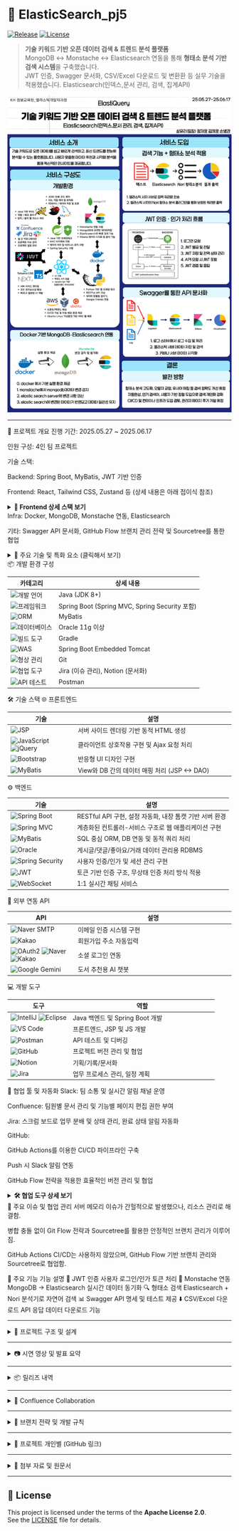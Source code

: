 # 🚀 ElasticSearch_pj5

[![Release](https://img.shields.io/github/v/release/yuriuser126/ElasticSearch_pj5)](https://github.com/yuriuser126/ElasticSearch_pj5/releases)
[![License](https://img.shields.io/badge/License-Apache_2.0-blue.svg)](https://opensource.org/licenses/Apache-2.0)



> **기술 키워드 기반 오픈 데이터 검색 & 트렌드 분석 플랫폼**  
> MongoDB ↔ Monstache ↔ Elasticsearch 연동을 통해 **형태소 분석 기반 검색 시스템**을 구축했습니다.  
> JWT 인증, Swagger 문서화, CSV/Excel 다운로드 및 변환환 등 실무 기술을 적용했습니다.
> Elasticsearch(인덱스,문서 관리, 검색, 집계API)


![프로젝트 포스터](docs/poster.png)

---
📌 프로젝트 개요
진행 기간: 2025.05.27 ~ 2025.06.17

인원 구성: 4인 팀 프로젝트

기술 스택:

Backend: Spring Boot, MyBatis, JWT 기반 인증

Frontend: React, Tailwind CSS, Zustand 등 (상세 내용은 아래 접이식 참조)

<details> <summary><strong>🎨 Frontend 상세 스택 보기</strong></summary>
Framework: Next.js, React, TypeScript

Styling: Tailwind CSS, Radix UI

폼 관리: react-hook-form (Zod는 설치만)

상태 관리: Zustand

라우팅: Next.js App Router + 일부 react-router-dom

API 통신: Axios, Fetch API

</details>
Infra: Docker, MongoDB, Monstache 연동, Elasticsearch

기타: Swagger API 문서화, GitHub Flow 브랜치 관리 전략 및 Sourcetree를 통한 협업

<details> <summary>🔑 주요 기술 및 특화 요소 (클릭해서 보기)</summary>
형태소 분석(Nori): 한국어 및 영어 각각에 최적화된 Elasticsearch 형태소 분석기로 검색 정확도 향상

Monstache 연동: MongoDB 데이터의 실시간 Elasticsearch 동기화

Bool 쿼리 검색: 오타 및 유사도 반영한 고급 검색 구현

네이버 맞춤법 검사기: 한글 오타 보정으로 검색 품질 향상

JWT 기반 Spring Security: 보안성 높은 인증 시스템 구축

config.toml 설정: Monstache 네임스페이스와 인덱스 매핑 관리

React 키워드별 검색 기능 & 페이지네이션: 사용자 친화적 UI와 데이터 페이징 처리

인프라: AWS EC2 배포 시도, Ubuntu+VirtualBox 환경 프론트 배포 완료

상태 관리: Zustand 도입으로 효율적인 상태 관리 구현

</details>
📦 개발 환경 구성
<table> <thead> <tr> <th width="25%">카테고리</th> <th width="75%">상세 내용</th> </tr> </thead> <tbody> <tr> <td><img src="https://img.shields.io/badge/💻_개발_언어-4A90E2?style=flat&logoColor=white" alt="개발 언어"></td> <td>Java (JDK 8+)</td> </tr> <tr> <td><img src="https://img.shields.io/badge/🚀_프레임워크-7ED321?style=flat&logoColor=white" alt="프레임워크"></td> <td>Spring Boot (Spring MVC, Spring Security 포함)</td> </tr> <tr> <td><img src="https://img.shields.io/badge/🗄️_ORM-F5A623?style=flat&logoColor=white" alt="ORM"></td> <td>MyBatis</td> </tr> <tr> <td><img src="https://img.shields.io/badge/💾_데이터베이스-D0021B?style=flat&logoColor=white" alt="데이터베이스"></td> <td>Oracle 11g 이상</td> </tr> <tr> <td><img src="https://img.shields.io/badge/🔨_빌드_도구-9013FE?style=flat&logoColor=white" alt="빌드 도구"></td> <td>Gradle</td> </tr> <tr> <td><img src="https://img.shields.io/badge/🌐_WAS-50E3C2?style=flat&logoColor=white" alt="WAS"></td> <td>Spring Boot Embedded Tomcat</td> </tr> <tr> <td><img src="https://img.shields.io/badge/📂_형상_관리-BD10E0?style=flat&logoColor=white" alt="형상 관리"></td> <td>Git</td> </tr> <tr> <td><img src="https://img.shields.io/badge/🤝_협업_도구-4A90E2?style=flat&logoColor=white" alt="협업 도구"></td> <td>Jira (이슈 관리), Notion (문서화)</td> </tr> <tr> <td><img src="https://img.shields.io/badge/🧪_API_테스트-7ED321?style=flat&logoColor=white" alt="API 테스트"></td> <td>Postman</td> </tr> </tbody> </table>
🛠️ 기술 스택
🌐 프론트엔드
<table> <thead> <tr> <th width="30%">기술</th> <th width="70%">설명</th> </tr> </thead> <tbody> <tr> <td><img src="https://img.shields.io/badge/JSP-007396?style=flat&logo=java&logoColor=white" alt="JSP"></td> <td>서버 사이드 렌더링 기반 동적 HTML 생성</td> </tr> <tr> <td><img src="https://img.shields.io/badge/JavaScript-F7DF1E?style=flat&logo=javascript&logoColor=black" alt="JavaScript"> <img src="https://img.shields.io/badge/jQuery-0769AD?style=flat&logo=jquery&logoColor=white" alt="jQuery"></td> <td>클라이언트 상호작용 구현 및 Ajax 요청 처리</td> </tr> <tr> <td><img src="https://img.shields.io/badge/Bootstrap-7952B3?style=flat&logo=bootstrap&logoColor=white" alt="Bootstrap"></td> <td>반응형 UI 디자인 구현</td> </tr> <tr> <td><img src="https://img.shields.io/badge/MyBatis-000000?style=flat&logo=mybatis&logoColor=white" alt="MyBatis"></td> <td>View와 DB 간의 데이터 매핑 처리 (JSP ↔ DAO)</td> </tr> </tbody> </table>
⚙️ 백엔드
<table> <thead> <tr> <th width="30%">기술</th> <th width="70%">설명</th> </tr> </thead> <tbody> <tr> <td><img src="https://img.shields.io/badge/Spring_Boot-6DB33F?style=flat&logo=spring-boot&logoColor=white" alt="Spring Boot"></td> <td>RESTful API 구현, 설정 자동화, 내장 톰캣 기반 서버 환경</td> </tr> <tr> <td><img src="https://img.shields.io/badge/Spring_MVC-6DB33F?style=flat&logo=spring&logoColor=white" alt="Spring MVC"></td> <td>계층화된 컨트롤러-서비스 구조로 웹 애플리케이션 구현</td> </tr> <tr> <td><img src="https://img.shields.io/badge/MyBatis-000000?style=flat&logo=mybatis&logoColor=white" alt="MyBatis"></td> <td>SQL 중심 ORM, DB 연동 및 동적 쿼리 처리</td> </tr> <tr> <td><img src="https://img.shields.io/badge/Oracle-F80000?style=flat&logo=oracle&logoColor=white" alt="Oracle"></td> <td>게시글/댓글/좋아요/거래 데이터 관리용 RDBMS</td> </tr> <tr> <td><img src="https://img.shields.io/badge/Spring_Security-6DB33F?style=flat&logo=spring-security&logoColor=white" alt="Spring Security"></td> <td>사용자 인증/인가 및 세션 관리 구현</td> </tr> <tr> <td><img src="https://img.shields.io/badge/JWT-000000?style=flat&logo=json-web-tokens&logoColor=white" alt="JWT"></td> <td>토큰 기반 인증 구조, 무상태 인증 처리 방식 적용</td> </tr> <tr> <td><img src="https://img.shields.io/badge/WebSocket-010101?style=flat&logo=socket.io&logoColor=white" alt="WebSocket"></td> <td>1:1 실시간 채팅 서비스</td> </tr> </tbody> </table>
🔌 외부 연동 API
<table> <thead> <tr> <th width="30%">API</th> <th width="70%">설명</th> </tr> </thead> <tbody> <tr> <td><img src="https://img.shields.io/badge/Naver-03C75A?style=flat&logo=naver&logoColor=white" alt="Naver SMTP"></td> <td>이메일 인증 시스템 구현</td> </tr> <tr> <td><img src="https://img.shields.io/badge/Kakao-FFCD00?style=flat&logo=kakao&logoColor=black" alt="Kakao"></td> <td>회원가입 주소 자동입력</td> </tr> <tr> <td><img src="https://img.shields.io/badge/OAuth2-4285F4?style=flat&logo=google&logoColor=white" alt="OAuth2"> <img src="https://img.shields.io/badge/Naver-03C75A?style=flat&logo=naver&logoColor=white" alt="Naver"> <img src="https://img.shields.io/badge/Kakao-FFCD00?style=flat&logo=kakao&logoColor=black" alt="Kakao"></td> <td>소셜 로그인 연동</td> </tr> <tr> <td><img src="https://img.shields.io/badge/Google_Gemini-4285F4?style=flat&logo=google&logoColor=white" alt="Google Gemini"></td> <td>도서 추천용 AI 챗봇</td> </tr> </tbody> </table>
💻 개발 도구
<table> <thead> <tr> <th width="30%">도구</th> <th width="70%">역할</th> </tr> </thead> <tbody> <tr> <td><img src="https://img.shields.io/badge/IntelliJ_IDEA-000000?style=flat&logo=intellij-idea&logoColor=white" alt="IntelliJ"> <img src="https://img.shields.io/badge/Eclipse-2C2255?style=flat&logo=eclipse&logoColor=white" alt="Eclipse"></td> <td>Java 백엔드 및 Spring Boot 개발</td> </tr> <tr> <td><img src="https://img.shields.io/badge/Visual_Studio_Code-007ACC?style=flat&logo=visual-studio-code&logoColor=white" alt="VS Code"></td> <td>프론트엔드, JSP 및 JS 개발</td> </tr> <tr> <td><img src="https://img.shields.io/badge/Postman-FF6C37?style=flat&logo=postman&logoColor=white" alt="Postman"></td> <td>API 테스트 및 디버깅</td> </tr> <tr> <td><img src="https://img.shields.io/badge/GitHub-181717?style=flat&logo=github&logoColor=white" alt="GitHub"></td> <td>프로젝트 버전 관리 및 협업</td> </tr> <tr> <td><img src="https://img.shields.io/badge/Notion-000000?style=flat&logo=notion&logoColor=white" alt="Notion"></td> <td>기획/기록/문서화</td> </tr> <tr> <td><img src="https://img.shields.io/badge/Jira-0052CC?style=flat&logo=jira&logoColor=white" alt="Jira"></td> <td>업무 프로세스 관리, 일정 계획</td> </tr> </tbody> </table>
🤝 협업 툴 및 자동화
Slack: 팀 소통 및 실시간 알림 채널 운영

Confluence: 팀원별 문서 관리 및 기능별 페이지 편집 권한 부여

Jira: 스크럼 보드로 업무 분배 및 상태 관리, 완료 상태 알림 자동화

GitHub:

GitHub Actions를 이용한 CI/CD 파이프라인 구축

Push 시 Slack 알림 연동

GitHub Flow 전략을 적용한 효율적인 버전 관리 및 협업

<details> <summary><strong>🛠️ 협업 도구 상세 보기</strong></summary>
도구	역할 및 기능	자동화 및 특징
Slack	팀 내 실시간 커뮤니케이션 및 알림	Jira, GitHub 이벤트 알림 자동 수신
Confluence	프로젝트 문서화, 핸드북 관리	팀원별 개인 페이지 제공 및 편집 권한 관리
Jira	업무 스크럼 보드 관리	완료 상태 시 Slack 알림 자동 전송
GitHub	코드 저장소 및 버전 관리	Push 시 Slack 알림, GitHub Actions CI/CD 자동화
</details>
🐞 주요 이슈 및 협업 관리
서버 메모리 이슈가 간헐적으로 발생했으나, 리소스 관리로 해결함.

병합 충돌 없이 Git Flow 전략과 Sourcetree를 활용한 안정적인 브랜치 관리가 이루어짐.

GitHub Actions CI/CD는 사용하지 않았으며, GitHub Flow 기반 브랜치 관리와 Sourcetree로 협업함.

🧩 주요 기능
기능	설명
🔐 JWT 인증	사용자 로그인/인가 토큰 처리
🔄 Monstache 연동	MongoDB → Elasticsearch 실시간 데이터 동기화
🔍 형태소 검색	Elasticsearch + Nori 분석기로 자연어 검색
📊 Swagger	API 명세 및 테스트 제공
⬇️ CSV/Excel 다운로드	API 응답 데이터 다운로드 기능

---

<details>
<summary>📁 프로젝트 구조 및 설계</summary>

### 📌 업무 흐름도
![업무 흐름도](./docs/workflow.png)

### 🗂️ ERD

| ERD1 | ERD2 |
|-------|-------|
| ![ERD1](./docs/erd1.png) | ![ERD2](./docs/erd2.png) |

### 💻 화면 설계
- 검색창 + 필터 + 스택오버플로우 실시간 top 10
- 형태소 분석 검색 결과 리스트
- 로그인/회원가입
- 수집이력(마이페이지) 즐겨찾기 및 사용자별, 유저별 지표화

### 📝 테이블 명세 
![테이블 명세서](./docs/Table%20Schema.png)


</details>

---

<details>
<summary>📷 시연 영상 및 발표 요약</summary>

### 🎥 시연 영상  
📺 [👉 유튜브로 시연 영상 보러가기](https://youtu.be/QaNWE73Mm_g?si=qnytRfteBIAMXFIs)

### 🧾 발표 요약

## 로그인 수집이력 그래프 검색후  
<br>

![로그인수집이력그래프검색후](./docs/gif/login-mypage-graf.gif)

## 로그인/회원가입/비밀번호찾기/소셜로그인  
<br>

![로그인회원가입비밀번호찾기 소셜로그인](./docs/gif/totallogin-sociallogin.gif)

## 버튼(api문서, 즐겨찾기, 사이트방문)  
<br>

![api문서,즐겨찾기,사이트방문](./docs/gif/mypagestar.gif)

## Stackoverflow top 10 지표화  
<br>

![메인 스택오버플로우 top10](./docs/gif/main-stackoverflow-chart.gif)

## 수집이력페이지 즐겨찾기  
<br>

![수집이력/즐겨찾기](./docs/gif/button.gif)

## Ubuntu 서버 배포  
- 프론트엔드: Ubuntu 서버에 배포 완료  
- 백엔드: 추후 연동 예정 (작업 중)  
<br>

![ubuntu 서버](./docs/gif/server-front.gif)



#### 📌 중간 발표 (2025.06.10)
- 실시간 검색의 필요성과 기술 구성 소개
- Docker 기반 연동 흐름 설명
- 형태소 검색 결과 시연

#### 🗓️ 주간 보고서
- 1주차: 기획, 기술 조사, 초기 세팅  
- 2주차: 기능 구현, API 연동, 테스트  
- 3주차: 기능구현, 테스트, 배포, 문서화, 발표 준비

</details>

---

<details>
<summary>📦 릴리즈 내역</summary>

### 🔖 [중간점검 릴리즈 (2025.06.10)](https://github.com/yuriuser126/ElasticSearch_pj5/releases/tag/v1.0-mid)

- 발표자료(PDF) 업로드  
- 주간보고서 2종 포함  
- 발표 대본 및 산출물 압축 파일 포함  
- 기능 목록 및 기술 스택 요약

### 🔖 [최종 발표 릴리즈 (2025.06.17)](https://github.com/yuriuser126/ElasticSearch_pj5/releases/tag/v1.0-final)

- 발표 자료(PDF, PPTX, ZIP) 업로드  
- 발표 대본(txt) 및 주간 보고서 이미지 포함  
- 발표 자료 전용 압축본 포함 (`ElastiQuery.zip`)  
- 기술 문서 및 API 문서 경로 안내 (`/docs` 폴더 참고)

</details>

---
<details>
<summary>📘 Confluence Collaboration</summary>

> 모든 팀원이 각자 맡은 역할에 따라 문서를 작성하고 실시간 피드백을 주고받으며 협업하였습니다.
> 아래는 팀원별 Confluence 문서 링크입니다. (PDF 내보내기 버전은 `/docs` 폴더에 포함)

- 👤 성유리 (PM) – [기획 및 일정 관리, 프론트엔드 UI/UX 흐름 설계, Elastic 검색기](./docs/confluence-pdf/confluence-yuri.pdf)  
- 👤 정재윤 – [백엔드 API 설계 및 동기화 구조, Elasticsearch 검색 및 형태소 분석 정리](./docs/confluence-pdf/confluence-jaeyoon.pdf)  
- 👤 김채윤 – [리액트 및 JWT 로그인, 서버 구축](./docs/confluence-pdf/confluence-chaeyoon.pdf)  
- 👤 손병관 – [Swagger 자동문서화, Tableau Public 시각화](./docs/confluence-pdf/confluence-byungkwan.pdf)  


</details>

---

<details>
<summary>🌿 브랜치 전략 및 개발 규칙</summary>

### 🔧 git flow 브랜치 전략

| 브랜치 | 역할 |
|--------|------|
| 🟢 `main` | 배포 전용, 직접 커밋 ❌ |
| 🟡 `develop` | 통합 개발 브랜치 |
| 🔵 `feature/*` | 기능별 개인 작업 브랜치 |

### 📎 커밋/작업 규칙
- `main` 브랜치로 직접 작업/PR 금지  
- 항상 최신 `develop` 기준으로 작업  
- 민감 정보(.env, 키 등) 절대 커밋 금지  
- 작업 중 `develop` 최신 pull → 충돌 최소화

### 💻 Sourcetree 기준 브랜치 체크아웃
1. Sourcetree 실행 후 저장소 열기  
2. 상단 **Fetch** 클릭 → 원격 브랜치 갱신  
3. **origin/브랜치명** 우클릭 → **Checkout**

</details>

---

<details>
<summary>📝 프로젝트 개인별 (GitHub 링크)</summary>

- 👤 [성유리(PM)](https://github.com/yuriuser126/ElasticSearch_pj5.git)) 
- 👤 [정재윤](https://github.com/tjrdl?tab=repositories) 
- 👤 [김채윤](https://github.com/Chaeyoon-k?tab=repositories) 
- 👤 [손병관](https://github.com/sonbg2025?tab=repositories) 

</details>


---

<details>
<summary>📁 첨부 자료 및 원문서</summary>


- 📄 [업무 분장표](./docs/Team_Task_Assignment_Phase5.pdf)
- 📄 [화면 설계서](./docs/UI-Design-Document/README.md)  
- 📄 [테이블 명세서](./docs/Table%20Schema.png)
- 📄 [발표 자료는 릴리즈 페이지에서 확인하세요](https://github.com/yuriuser126/ElasticSearch_pj5/releases)
- 📄 [프로그램 기술서 보러가기](./docs/tech-doc.md)
- `/docs` 폴더 내 포함됨

</details>

---

## 📝 License

This project is licensed under the terms of the **Apache License 2.0**.  
See the [LICENSE](./LICENSE) file for details.
